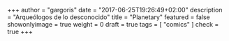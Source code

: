 +++
author = "gargoris"
date = "2017-06-25T19:26:49+02:00"
description = "Arqueólogos de lo desconocido"
title = "Planetary"
featured = false
showonlyimage = true
weight = 0
draft = true
tags = [
  "comics"
]
check = true
+++

